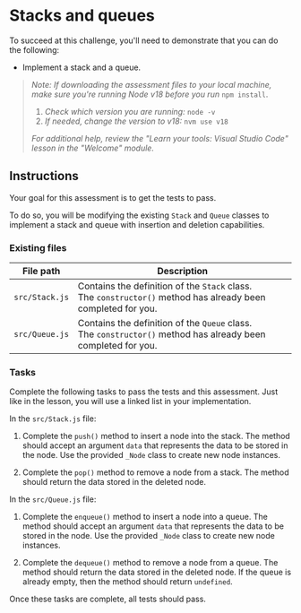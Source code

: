 # Stacks and queues

To succeed at this challenge, you'll need to demonstrate that you can do the following:

- Implement a stack and a queue.

> *Note: If downloading the assessment files to your local machine, make sure you're running Node v18 before you run* `npm install`.
>
> 1.  *Check which version you are running:* `node -v`
> 2.  *If needed, change the version to v18:* `nvm use v18`
>
> _For additional help, review the "Learn your tools: Visual Studio Code" lesson in the "Welcome" module._

## Instructions

Your goal for this assessment is to get the tests to pass.

To do so, you will be modifying the existing `Stack` and `Queue` classes to implement a stack and queue with insertion and deletion capabilities.

### Existing files

| File path      | Description                                                                                                  |
| -------------- | ------------------------------------------------------------------------------------------------------------ |
| `src/Stack.js` | Contains the definition of the `Stack` class. The `constructor()` method has already been completed for you. |
| `src/Queue.js` | Contains the definition of the `Queue` class. The `constructor()` method has already been completed for you. |

### Tasks

Complete the following tasks to pass the tests and this assessment. Just like in the lesson, you will use a linked list in your implementation.

In the `src/Stack.js` file:

1.  Complete the `push()` method to insert a node into the stack. The method should accept an argument `data` that represents the data to be stored in the node. Use the provided `_Node` class to create new node instances.

2.  Complete the `pop()` method to remove a node from a stack. The method should return the data stored in the deleted node.

In the `src/Queue.js` file:

1.  Complete the `enqueue()` method to insert a node into a queue. The method should accept an argument `data` that represents the data to be stored in the node. Use the provided `_Node` class to create new node instances.

2.  Complete the `dequeue()` method to remove a node from a queue. The method should return the data stored in the deleted node. If the queue is already empty, then the method should return `undefined`.

Once these tasks are complete, all tests should pass.
